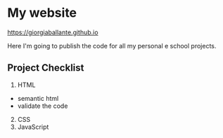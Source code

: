 # My website

https://giorgiaballante.github.io

Here I'm going to publish the code for all my personal e school projects.

## Project Checklist

1. HTML
  - semantic html
  - validate the code
2. CSS
3. JavaScript
